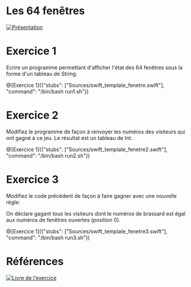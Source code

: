 # Les 64 fenêtres

[![Présentation](https://www.dropbox.com/s/vzfx3bjms0xieut/screen-video.jpg?raw=1)](https://www.dropbox.com/s/qs6u7yx71i4yub0/64fenetres_-_moyenne.mov?raw=0)


# Exercice 1
Ecrire un programme permettant d'afficher l'état des 64 fenêtres sous la forme d'un tableau de String.


@[Exercice 1]({"stubs": ["Sources/swift_template_fenetre.swift"], "command": "/bin/bash run1.sh"})

# Exercice 2
Modifiez le programme de façon à renvoyer  les numéros des visiteurs qui ont gagné à ce jeu.  Le résultat est un tableau de Int.

@[Exercice 1]({"stubs": ["Sources/swift_template_fenetre2.swift"], "command": "/bin/bash run2.sh"})

# Exercice 3
Modifiez le code précédent de façon à faire gagner avec une nouvelle règle: 

On déclare gagant tous les visiteurs dont le numéros de brassard est égal aux numéros de fenêtres ouvertes (position 0).


@[Exercice 1]({"stubs": ["Sources/swift_template_fenetre3.swift"], "command": "/bin/bash run3.sh"})

# Références

[![Livre de l'exercice](https://www.dropbox.com/s/v23wwcynw95wqhu/book1.jpg?dl=0)](https://www.amazon.fr/Lalgorithmique-pour-tous-dexpériences-programmation/dp/2340022878/ref=sr_1_1?ie=UTF8&qid=1527248313&sr=8-1&keywords=algorithme+scilab+python&dpID=41YM-ISro%252BL&preST=_SY291_BO1,204,203,200_QL40_&dpSrc=srch)
